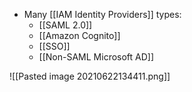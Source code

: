 - Many [[IAM Identity Providers]] types:
	- [[SAML 2.0]]
	- [[Amazon Cognito]]
	- [[SSO]]
	- [[Non-SAML Microsoft AD]]

![[Pasted image 20210622134411.png]]